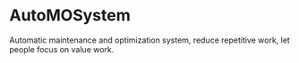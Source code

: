 # AutoMOSystem
Automatic maintenance and optimization system, reduce repetitive work, let people focus on value work.
